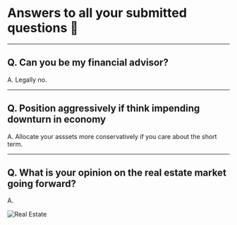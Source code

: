 # Answers to all your submitted questions 🙋‍  

---

## Q. Can you be my financial advisor? 
A. Legally no.

---

## Q. Position aggressively if think impending downturn in economy
A. Allocate your asssets more conservatively if you care about the short term.

---

## Q. What is your opinion on the real estate market going forward?

A. 

![Real Estate](https://i.gifer.com/Vw3K.gif)
